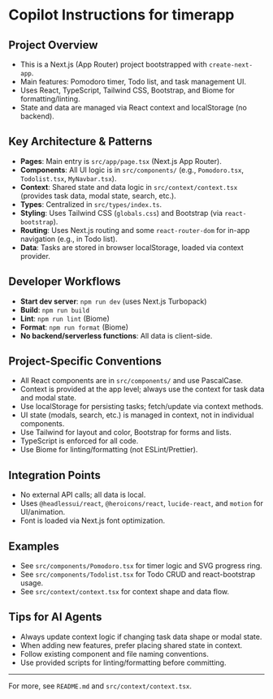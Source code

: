 # Copilot Instructions for timerapp

## Project Overview
- This is a Next.js (App Router) project bootstrapped with `create-next-app`.
- Main features: Pomodoro timer, Todo list, and task management UI.
- Uses React, TypeScript, Tailwind CSS, Bootstrap, and Biome for formatting/linting.
- State and data are managed via React context and localStorage (no backend).

## Key Architecture & Patterns
- **Pages**: Main entry is `src/app/page.tsx` (Next.js App Router).
- **Components**: All UI logic is in `src/components/` (e.g., `Pomodoro.tsx`, `Todolist.tsx`, `MyNavbar.tsx`).
- **Context**: Shared state and data logic in `src/context/context.tsx` (provides task data, modal state, search, etc.).
- **Types**: Centralized in `src/types/index.ts`.
- **Styling**: Uses Tailwind CSS (`globals.css`) and Bootstrap (via `react-bootstrap`).
- **Routing**: Uses Next.js routing and some `react-router-dom` for in-app navigation (e.g., in Todo list).
- **Data**: Tasks are stored in browser localStorage, loaded via context provider.

## Developer Workflows
- **Start dev server**: `npm run dev` (uses Next.js Turbopack)
- **Build**: `npm run build`
- **Lint**: `npm run lint` (Biome)
- **Format**: `npm run format` (Biome)
- **No backend/serverless functions**: All data is client-side.

## Project-Specific Conventions
- All React components are in `src/components/` and use PascalCase.
- Context is provided at the app level; always use the context for task data and modal state.
- Use localStorage for persisting tasks; fetch/update via context methods.
- UI state (modals, search, etc.) is managed in context, not in individual components.
- Use Tailwind for layout and color, Bootstrap for forms and lists.
- TypeScript is enforced for all code.
- Use Biome for linting/formatting (not ESLint/Prettier).

## Integration Points
- No external API calls; all data is local.
- Uses `@headlessui/react`, `@heroicons/react`, `lucide-react`, and `motion` for UI/animation.
- Font is loaded via Next.js font optimization.

## Examples
- See `src/components/Pomodoro.tsx` for timer logic and SVG progress ring.
- See `src/components/Todolist.tsx` for Todo CRUD and react-bootstrap usage.
- See `src/context/context.tsx` for context shape and data flow.

## Tips for AI Agents
- Always update context logic if changing task data shape or modal state.
- When adding new features, prefer placing shared state in context.
- Follow existing component and file naming conventions.
- Use provided scripts for linting/formatting before committing.

---
For more, see `README.md` and `src/context/context.tsx`.
